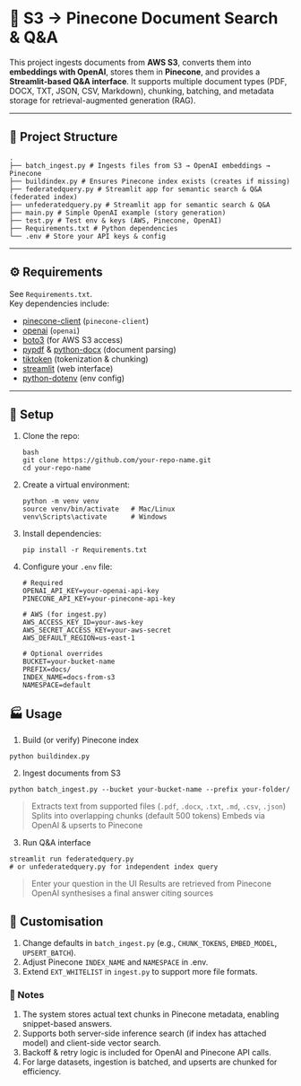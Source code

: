 # 📖 S3 → Pinecone Document Search & Q&A

This project ingests documents from **AWS S3**, converts them into **embeddings with OpenAI**, stores them in **Pinecone**, and provides a **Streamlit-based Q&A interface**. It supports multiple document types (PDF, DOCX, TXT, JSON, CSV, Markdown), chunking, batching, and metadata storage for retrieval-augmented generation (RAG).

---

## :file_folder: Project Structure
  ```
  .
├── batch_ingest.py # Ingests files from S3 → OpenAI embeddings → Pinecone
├── buildindex.py # Ensures Pinecone index exists (creates if missing)
├── federatedquery.py # Streamlit app for semantic search & Q&A (federated index)
├── unfederatedquery.py # Streamlit app for semantic search & Q&A 
├── main.py # Simple OpenAI example (story generation)
├── test.py # Test env & keys (AWS, Pinecone, OpenAI)
├── Requirements.txt # Python dependencies
└── .env # Store your API keys & config
  ```
---

## :gear: Requirements

See `Requirements.txt`.  
Key dependencies include:

- [pinecone-client](https://docs.pinecone.io/) (`pinecone-client`)
- [openai](https://pypi.org/project/openai/) (`openai`)
- [boto3](https://boto3.amazonaws.com/) (for AWS S3 access)
- [pypdf](https://pypi.org/project/pypdf/) & [python-docx](https://pypi.org/project/python-docx/) (document parsing)
- [tiktoken](https://github.com/openai/tiktoken) (tokenization & chunking)
- [streamlit](https://streamlit.io/) (web interface)
- [python-dotenv](https://pypi.org/project/python-dotenv/) (env config)

---

## :rocket: Setup

1. Clone the repo:
   ```
   bash
   git clone https://github.com/your-repo-name.git
   cd your-repo-name
   ```
2. Create a virtual environment:
   ```
   python -m venv venv
   source venv/bin/activate   # Mac/Linux
   venv\Scripts\activate      # Windows
   ```
3. Install dependencies:
   ```
   pip install -r Requirements.txt
   ```

4. Configure your `.env` file:
   ```
   # Required
   OPENAI_API_KEY=your-openai-api-key
   PINECONE_API_KEY=your-pinecone-api-key
   
   # AWS (for ingest.py)
   AWS_ACCESS_KEY_ID=your-aws-key
   AWS_SECRET_ACCESS_KEY=your-aws-secret
   AWS_DEFAULT_REGION=us-east-1
   
   # Optional overrides
   BUCKET=your-bucket-name
   PREFIX=docs/
   INDEX_NAME=docs-from-s3
   NAMESPACE=default
   ```

## :factory: Usage
1. Build (or verify) Pinecone index
```
python buildindex.py
```
   
2. Ingest documents from S3
```
python batch_ingest.py --bucket your-bucket-name --prefix your-folder/
```
  > Extracts text from supported files (`.pdf`, `.docx`, `.txt`, `.md`, `.csv`, `.json`)
  > Splits into overlapping chunks (default 500 tokens)
  > Embeds via OpenAI & upserts to Pinecone

3. Run Q&A interface
```
streamlit run federatedquery.py
# or unfederatedquery.py for independent index query
```
  >Enter your question in the UI
  >Results are retrieved from Pinecone
  >OpenAI synthesises a final answer citing sources

## :wrench: Customisation
1. Change defaults in `batch_ingest.py` (e.g., `CHUNK_TOKENS`, `EMBED_MODEL`, `UPSERT_BATCH`).
2. Adjust Pinecone `INDEX_NAME` and `NAMESPACE` in .env.
3. Extend `EXT_WHITELIST` in `ingest.py` to support more file formats.

### :page_with_curl: Notes
1. The system stores actual text chunks in Pinecone metadata, enabling snippet-based answers.
2. Supports both server-side inference search (if index has attached model) and client-side vector search.
3. Backoff & retry logic is included for OpenAI and Pinecone API calls.
4. For large datasets, ingestion is batched, and upserts are chunked for efficiency.

